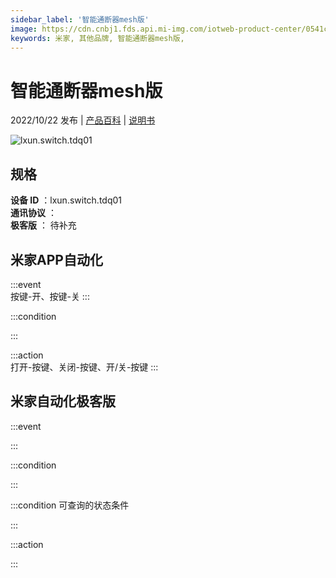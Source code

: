 ```yaml
---
sidebar_label: '智能通断器mesh版'
image: https://cdn.cnbj1.fds.api.mi-img.com/iotweb-product-center/0541cce6e5d7336a69da7e75449d1947_1663736305460.png?GalaxyAccessKeyId=AKVGLQWBOVIRQ3XLEW&Expires=9223372036854775807&Signature=qx6H7hd3KP+Zkp/T7EcUCmQJ+/Q=
keywords: 米家, 其他品牌, 智能通断器mesh版, 
---
```

# 智能通断器mesh版

2022/10/22 发布 | [产品百科](https://home.mi.com/webapp/content/baike/product/index.html?model=lxun.switch.tdq01/) | [说明书](https://home.mi.com/views/introduction.html?model=lxun.switch.tdq01&region=cn)

![lxun.switch.tdq01](https://cdn.cnbj1.fds.api.mi-img.com/iotweb-product-center/0541cce6e5d7336a69da7e75449d1947_1663736305460.png?GalaxyAccessKeyId=AKVGLQWBOVIRQ3XLEW&Expires=9223372036854775807&Signature=qx6H7hd3KP+Zkp/T7EcUCmQJ+/Q=)

## 规格  
> 
**设备 ID** ：lxun.switch.tdq01  
**通讯协议** ：  
**极客版**  ： 待补充 


## 米家APP自动化  

:::event  
按键-开、按键-关
:::

:::condition  

:::

:::action   
打开-按键、关闭-按键、开/关-按键
:::

## 米家自动化极客版  

:::event  

:::

:::condition  

:::

:::condition 可查询的状态条件  

:::

:::action  

:::

        
